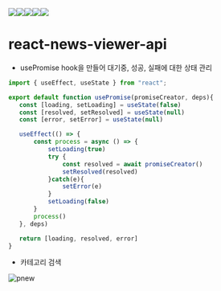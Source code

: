 <img src="https://img.shields.io/badge/javascript-F7DF1E?style=for-the-badge&logo=javascript&logoColor=black"><img src="https://img.shields.io/badge/react-61DAFB?style=for-the-badge&logo=react&logoColor=black"><img src="https://img.shields.io/badge/html-E34F26?style=for-the-badge&logo=html5&logoColor=white"><img src="https://img.shields.io/badge/styled components-DB7093?style=for-the-badge&logo=styled-components&logoColor=white"><img src="https://img.shields.io/badge/React Router-CA4245?style=for-the-badge&logo=React Router&logoColor=black">


# react-news-viewer-api
 * usePromise hook을 만들어 대기중, 성공, 실패에 대한 상태 관리
 ```javascript
 import { useEffect, useState } from "react";

 export default function usePromise(promiseCreator, deps){
    const [loading, setLoading] = useState(false)
    const [resolved, setResolved] = useState(null)
    const [error, setError] = useState(null)

    useEffect(() => {
        const process = async () => {
            setLoading(true)
            try {
                const resolved = await promiseCreator()
                setResolved(resolved)
            }catch(e){
                setError(e)
            }
            setLoading(false)
        }
        process()
    }, deps)

    return [loading, resolved, error]
 }
 ```
  * 카테고리 검색 

![pnew](https://user-images.githubusercontent.com/74355328/147448724-657de293-dc6b-40c8-ad86-d9d091e0bef2.gif)

